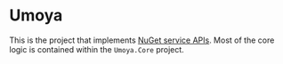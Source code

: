 # Umoya

This is the project that implements [NuGet service APIs](https://docs.microsoft.com/en-us/nuget/api/overview). Most of the core logic is contained within the `Umoya.Core` project.
